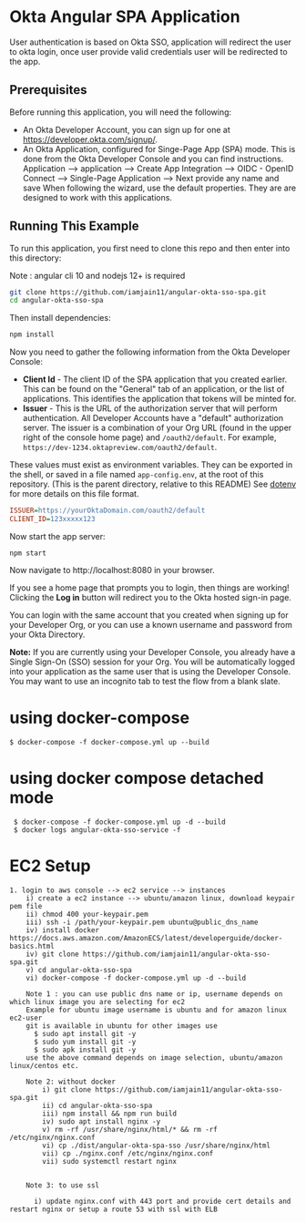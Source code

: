 # Okta Angular SPA Application

User authentication is based on Okta SSO, application will redirect the user to okta login, once user provide valid credentials
user will be redirected to the app.

## Prerequisites

Before running this application, you will need the following:

* An Okta Developer Account, you can sign up for one at https://developer.okta.com/signup/.
* An Okta Application, configured for Singe-Page App (SPA) mode. This is done from the Okta Developer Console and you can find instructions. 
  Application --> application --> Create App Integration --> OIDC - OpenID Connect --> Single-Page Application --> Next
  provide any name and save
When following the wizard, use the default properties.  They are are designed to work with this applications.


## Running This Example

To run this application, you first need to clone this repo and then enter into this directory:

Note : angular cli 10 and nodejs 12+ is required 

```bash
git clone https://github.com/iamjain11/angular-okta-sso-spa.git
cd angular-okta-sso-spa
```

Then install dependencies:

```bash
npm install
```

Now you need to gather the following information from the Okta Developer Console:

- **Client Id** - The client ID of the SPA application that you created earlier. This can be found on the "General" tab of an application, or the list of applications.  This identifies the application that tokens will be minted for.
- **Issuer** - This is the URL of the authorization server that will perform authentication.  All Developer Accounts have a "default" authorization server.  The issuer is a combination of your Org URL (found in the upper right of the console home page) and `/oauth2/default`. For example, `https://dev-1234.oktapreview.com/oauth2/default`.

These values must exist as environment variables. They can be exported in the shell, or saved in a file named `app-config.env`, at the root of this repository. (This is the parent directory, relative to this README) See [dotenv](https://www.npmjs.com/package/dotenv) for more details on this file format.

```ini
ISSUER=https://yourOktaDomain.com/oauth2/default
CLIENT_ID=123xxxxx123
```

Now start the app server:

```
npm start
```

Now navigate to http://localhost:8080 in your browser.

If you see a home page that prompts you to login, then things are working!  Clicking the **Log in** button will redirect you to the Okta hosted sign-in page.

You can login with the same account that you created when signing up for your Developer Org, or you can use a known username and password from your Okta Directory.

**Note:** If you are currently using your Developer Console, you already have a Single Sign-On (SSO) session for your Org.  You will be automatically logged into your application as the same user that is using the Developer Console.  You may want to use an incognito tab to test the flow from a blank slate.


# using docker-compose 

    $ docker-compose -f docker-compose.yml up --build

# using docker compose detached mode

     $ docker-compose -f docker-compose.yml up -d --build
     $ docker logs angular-okta-sso-service -f


# EC2 Setup 

    1. login to aws console --> ec2 service --> instances
        i) create a ec2 instance --> ubuntu/amazon linux, download keypair pem file
        ii) chmod 400 your-keypair.pem
        iii) ssh -i /path/your-keypair.pem ubuntu@public_dns_name 
        iv) install docker https://docs.aws.amazon.com/AmazonECS/latest/developerguide/docker-basics.html
        iv) git clone https://github.com/iamjain11/angular-okta-sso-spa.git
        v) cd angular-okta-sso-spa
        vi) docker-compose -f docker-compose.yml up -d --build

        Note 1 : you can use public dns name or ip, username depends on which linux image you are selecting for ec2
        Example for ubuntu image username is ubuntu and for amazon linux ec2-user
        git is available in ubuntu for other images use 
          $ sudo apt install git -y
          $ sudo yum install git -y
          $ sudo apk install git -y
        use the above command depends on image selection, ubuntu/amazon linux/centos etc.

        Note 2: without docker 
            i) git clone https://github.com/iamjain11/angular-okta-sso-spa.git
            ii) cd angular-okta-sso-spa
            iii) npm install && npm run build
            iv) sudo apt install nginx -y
            v) rm -rf /usr/share/nginx/html/* && rm -rf /etc/nginx/nginx.conf
            vi) cp ./dist/angular-okta-spa-sso /usr/share/nginx/html
            vii) cp ./nginx.conf /etc/nginx/nginx.conf
            vii) sudo systemctl restart nginx


        Note 3: to use ssl

          i) update nginx.conf with 443 port and provide cert details and restart nginx or setup a route 53 with ssl with ELB
        



